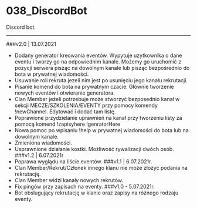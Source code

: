 # 038_DiscordBot
Discord bot.

---
###v2.0 | 13.07.2021
- Dodany generator kreowania eventów.
Wypytuje uzytkownika o dane eventu i tworzy go na odpowiednim kanale. Możemy go uruchomić z pozycji serwera pisząc na dowolnym kanale lub pisząc bezpośrednio do bota w prywatnej wiadomości.
- Usuwanie roli rekruta jezeli nim jest po usunięciu jego kanału rekrutacji.
- Pisanie komend do bota na prywatnym czacie. Głównie tworzenie nowych eventów i otwieranie generatora.
- Clan Member jeżeli potrzebuje może stworzyć bezposednio kanał w sekcji MECZE/SZKOLENIA/EVENTY przy pomocy komendy !newChannel. Edytować i dodać tam listę.
- Poprawione przydzielanie uprawnień na kanał przy tworzeniu listy za pomocą komend !zapisyhere !genratorHere
- Nowa pomoc po wpisaniu !help w prywatnej wiadomości do bota lub na dowolnym kanale.
- Zmieniona wiadomości.
- Usprawnione działanie kostki. Możliwość rywalizacji dwóch osób.
###v1.2 | 6.07.2021r
- Poprawa wyglądu na liście eventów.
###v1.1 | 6.07.2021r.
- Clan Member/Rekrut/Członek innego klanu nie może złożyć podania na rekrutację.
- Clan Member widzi kanały nowych rekrutów.
- Fix pingów przy zapisach na eventy.
###v1.0 - 5.07.2021r.
- Bot obslugujący rekrutację w klanie oraz zapisy na różnego rodzaju eventy.
